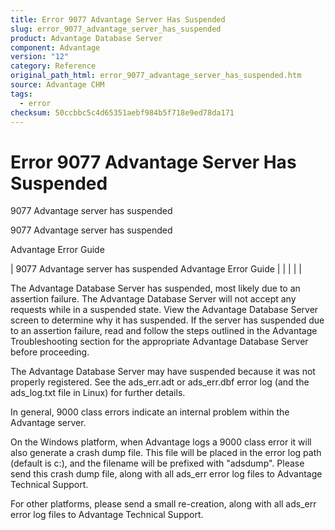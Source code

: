 ```yaml
---
title: Error 9077 Advantage Server Has Suspended
slug: error_9077_advantage_server_has_suspended
product: Advantage Database Server
component: Advantage
version: "12"
category: Reference
original_path_html: error_9077_advantage_server_has_suspended.htm
source: Advantage CHM
tags:
  - error
checksum: 50ccbbc5c4d65351aebf984b5f718e9ed78da171
---
```


# Error 9077 Advantage Server Has Suspended

9077 Advantage server has suspended

9077 Advantage server has suspended

Advantage Error Guide

| 9077 Advantage server has suspended  Advantage Error Guide |  |  |  |  |

The Advantage Database Server has suspended, most likely due to an assertion failure. The Advantage Database Server will not accept any requests while in a suspended state. View the Advantage Database Server screen to determine why it has suspended. If the server has suspended due to an assertion failure, read and follow the steps outlined in the Advantage Troubleshooting section for the appropriate Advantage Database Server before proceeding.

The Advantage Database Server may have suspended because it was not properly registered. See the ads\_err.adt or ads\_err.dbf error log (and the ads\_log.txt file in Linux) for further details.

In general, 9000 class errors indicate an internal problem within the Advantage server.

On the Windows platform, when Advantage logs a 9000 class error it will also generate a crash dump file. This file will be placed in the error log path (default is c:\), and the filename will be prefixed with "adsdump". Please send this crash dump file, along with all ads\_err error log files to Advantage Technical Support.

For other platforms, please send a small re-creation, along with all ads\_err error log files to Advantage Technical Support.
